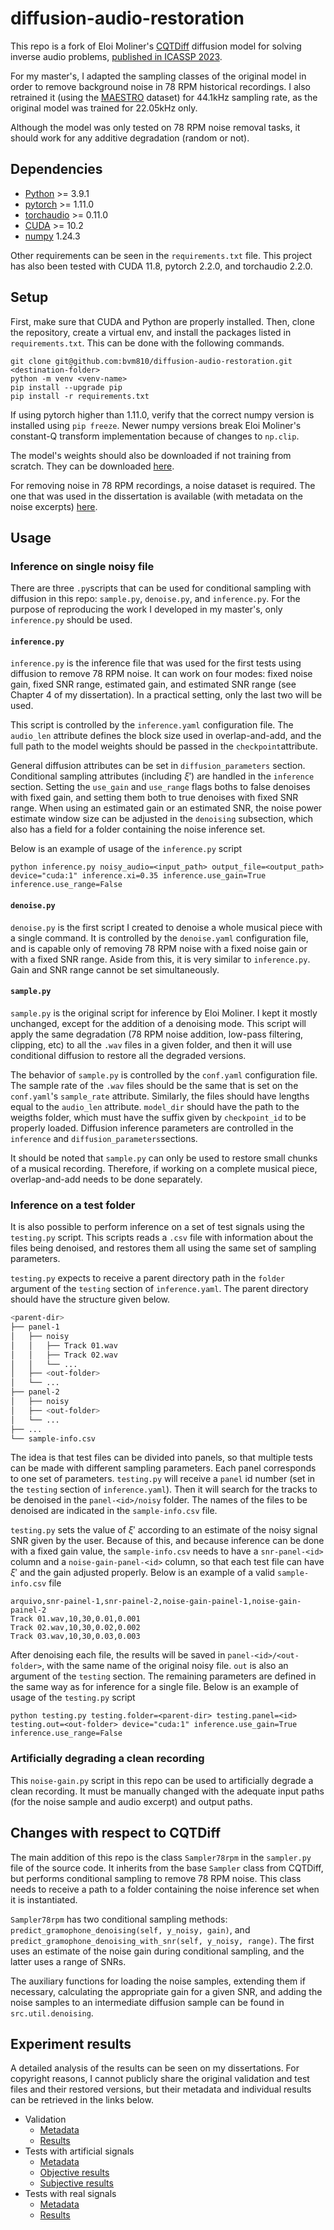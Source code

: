 # diffusion-audio-restoration

This repo is a fork of Eloi Moliner's [CQTDiff](https://github.com/eloimoliner/CQTdiff) diffusion model for solving inverse audio problems, [published in ICASSP 2023](https://arxiv.org/pdf/2210.15228).

For my master's, I adapted the sampling classes of the original model in order to remove background noise in 78 RPM historical recordings. I also retrained it (using the [MAESTRO](https://magenta.tensorflow.org/datasets/maestro) dataset) for 44.1kHz sampling rate, as the original model was trained for 22.05kHz only. 

Although the model was only tested on 78 RPM noise removal tasks, it should work for any additive degradation (random or not).

## Dependencies

* [Python](https://www.python.org/downloads/) >= 3.9.1
* [pytorch](https://pytorch.org/get-started/) >= 1.11.0
* [torchaudio](https://pytorch.org/audio) >= 0.11.0
* [CUDA](https://developer.nvidia.com/cuda-toolkit) >= 10.2
* [numpy](https://numpy.org/doc/stable/) 1.24.3

Other requirements can be seen in the ``requirements.txt`` file. This project has also been tested with CUDA 11.8, pytorch 2.2.0, and torchaudio 2.2.0.

## Setup

First, make sure that CUDA and Python are properly installed. Then, clone the repository, create a virtual env, and install the packages listed in ``requirements.txt``. This can be done with the following commands.

```
git clone git@github.com:bvm810/diffusion-audio-restoration.git <destination-folder>
python -m venv <venv-name>
pip install --upgrade pip
pip install -r requirements.txt
```

If using pytorch higher than 1.11.0, verify that the correct numpy version is installed using ``pip freeze``. Newer numpy versions break Eloi Moliner's constant-Q transform implementation because of changes to ``np.clip``.

The model's weights should also be downloaded if not training from scratch. They can be downloaded [here](https://www02.smt.ufrj.br/~bernardo.miranda/master/weights/weights-2303999.pt).

For removing noise in 78 RPM recordings, a noise dataset is required. The one that was used in the dissertation is available (with metadata on the noise excerpts) [here](https://www02.smt.ufrj.br/~bernardo.miranda/master/weights/noise-dataset).

## Usage

### Inference on single noisy file

There are three ``.py``scripts that can be used for conditional sampling with diffusion in this repo: ``sample.py``, ``denoise.py``, and ``inference.py``. For the purpose of reproducing the work I developed in my master's, only ``inference.py`` should be used.

#### ``inference.py``

``inference.py`` is the inference file that was used for the first tests using diffusion to remove 78 RPM noise. It can work on four modes: fixed noise gain, fixed SNR range, estimated gain, and estimated SNR range (see Chapter 4 of my dissertation). In a practical setting, only the last two will be used.

This script is controlled by the ``inference.yaml`` configuration file. The ``audio_len`` attribute defines the block size used in overlap-and-add, and the full path to the model weights should be passed in the ``checkpoint``attribute.

General diffusion attributes can be set in ``diffusion_parameters`` section. Conditional sampling attributes (including $\xi'$) are handled in the ``inference`` section. Setting the ``use_gain`` and ``use_range`` flags boths to false denoises with fixed gain, and setting them both to true denoises with fixed SNR range. When using an estimated gain or an estimated SNR, the noise power estimate window size can be adjusted in the ``denoising`` subsection, which also has a field for a folder containing the noise inference set.

Below is an example of usage of the ``inference.py`` script
```
python inference.py noisy_audio=<input_path> output_file=<output_path> device="cuda:1" inference.xi=0.35 inference.use_gain=True inference.use_range=False
```

#### ``denoise.py``

``denoise.py`` is the first script I created to denoise a whole musical piece with a single command. It is controlled by the ``denoise.yaml`` configuration file, and is capable only of removing 78 RPM noise with a fixed noise gain or with a fixed SNR range. Aside from this, it is very similar to ``inference.py``. Gain and SNR range cannot be set simultaneously. 

#### ``sample.py``

``sample.py`` is the original script for inference by Eloi Moliner. I kept it mostly unchanged, except for the addition of a denoising mode. This script will apply the same degradation (78 RPM noise addition, low-pass filtering, clipping, etc) to all the ``.wav`` files in a given folder, and then it will use conditional diffusion to restore all the degraded versions. 

The behavior of ``sample.py`` is controlled by the ``conf.yaml`` configuration file. The sample rate of the ``.wav`` files should be the same that is set on the ``conf.yaml``'s ``sample_rate`` attribute. Similarly, the files should have lengths equal to the ``audio_len`` attribute. ``model_dir`` should have the path to the weigths folder, which must have the suffix given by ``checkpoint_id`` to be properly loaded. Diffusion inference parameters are controlled in the ``inference`` and ``diffusion_parameters``sections.

It should be noted that ``sample.py`` can only be used to restore small chunks of a musical recording. Therefore, if working on a complete musical piece, overlap-and-add needs to be done separately.

### Inference on a test folder

It is also possible to perform inference on a set of test signals using the ``testing.py`` script. This scripts reads a ``.csv`` file with information about the files being denoised, and restores them all using the same set of sampling parameters.

``testing.py`` expects to receive a parent directory path in the ``folder`` argument of the ``testing`` section of ``inference.yaml``. The parent directory should have the structure given below.
```bash
<parent-dir>
├── panel-1
│   ├── noisy
│   │   ├── Track 01.wav
│   │   ├── Track 02.wav
│   │   └── ...
│   ├── <out-folder>
│   └── ...
├── panel-2
│   ├── noisy
│   ├── <out-folder>
│   └── ...
├── ...
└── sample-info.csv
```

The idea is that test files can be divided into panels, so that multiple tests can be made with different sampling parameters. Each panel corresponds to one set of parameters. ``testing.py`` will receive a ``panel`` id number (set in the ``testing`` section of ``inference.yaml``). Then it will search for the tracks to be denoised in the ``panel-<id>/noisy`` folder. The names of the files to be denoised are indicated in the ``sample-info.csv`` file. 

``testing.py`` sets the value of $\xi'$ according to an estimate of the noisy signal SNR given by the user. Because of this, and because inference can be done with a fixed gain value, the ``sample-info.csv`` needs to have a ``snr-panel-<id>`` column and a ``noise-gain-panel-<id>`` column, so that each test file can have $\xi'$ and the gain adjusted properly. Below is an example of a valid ``sample-info.csv`` file 
```
arquivo,snr-painel-1,snr-painel-2,noise-gain-painel-1,noise-gain-painel-2
Track 01.wav,10,30,0.01,0.001
Track 02.wav,10,30,0.02,0.002
Track 03.wav,10,30,0.03,0.003
```

After denoising each file, the results will be saved in ``panel-<id>/<out-folder>``, with the same name of the original noisy file. ``out`` is also an argument of the ``testing`` section. The remaining parameters are defined in the same way as for inference for a single file. Below is an example of usage of the ``testing.py`` script
```
python testing.py testing.folder=<parent-dir> testing.panel=<id> testing.out=<out-folder> device="cuda:1" inference.use_gain=True inference.use_range=False
```

### Artificially degrading a clean recording

This ``noise-gain.py`` script in this repo can be used to artificially degrade a clean recording. It must be manually changed with the adequate input paths (for the noise sample and audio excerpt) and output paths.

## Changes with respect to CQTDiff

The main addition of this repo is the class ``Sampler78rpm`` in the ``sampler.py`` file of the source code. It inherits from the base ``Sampler`` class from CQTDiff, but performs conditional sampling to remove 78 RPM noise. This class needs to receive a path to a folder containing the noise inference set when it is instantiated. 

``Sampler78rpm`` has two conditional sampling methods: ``predict_gramophone_denoising(self, y_noisy, gain)``, and ``predict_gramophone_denoising_with_snr(self, y_noisy, range)``. The first uses an estimate of the noise gain during conditional sampling, and the latter uses a range of SNRs. 

The auxiliary functions for loading the noise samples, extending them if necessary, calculating the appropriate gain for a given SNR, and adding the noise samples to an intermediate diffusion sample can be found in ``src.util.denoising``.

## Experiment results

A detailed analysis of the results can be seen on my dissertations. For copyright reasons, I cannot publicly share the original validation and test files and their restored versions, but their metadata and individual results can be retrieved in the links below.

* Validation
    * [Metadata](https://www02.smt.ufrj.br/~bernardo.miranda/master/experiments/validation/validation-metadata.csv)
    * [Results](https://www02.smt.ufrj.br/~bernardo.miranda/master/experiments/validation/validation-results.csv)
* Tests with artificial signals
    * [Metadata](https://www02.smt.ufrj.br/~bernardo.miranda/master/experiments/artificial-signals/artificial-metadata.csv)
    * [Objective results](https://www02.smt.ufrj.br/~bernardo.miranda/master/experiments/artificial-signals/artificial-objective-results.csv)
    * [Subjective results](https://www02.smt.ufrj.br/~bernardo.miranda/master/experiments/artificial-signals/artificial-subjective-results.csv)
* Tests with real signals
    * [Metadata](https://www02.smt.ufrj.br/~bernardo.miranda/master/experiments/historical-recordings/historical-metadata.csv)
    * [Results](https://www02.smt.ufrj.br/~bernardo.miranda/master/experiments/historical-recordings/historical-subjective-results.csv)